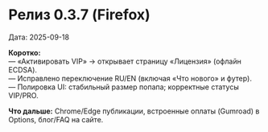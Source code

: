 # Релиз 0.3.7 (Firefox)

Дата: 2025-09-18

**Коротко:**  
— «Активировать VIP» → открывает страницу «Лицензия» (офлайн ECDSA).  
— Исправлено переключение RU/EN (включая «Что нового» и футер).  
— Полировка UI: стабильный размер попапа; корректные статусы VIP/PRO.

**Что дальше:** Chrome/Edge публикации, встроенные оплаты (Gumroad) в Options, блог/FAQ на сайте.
